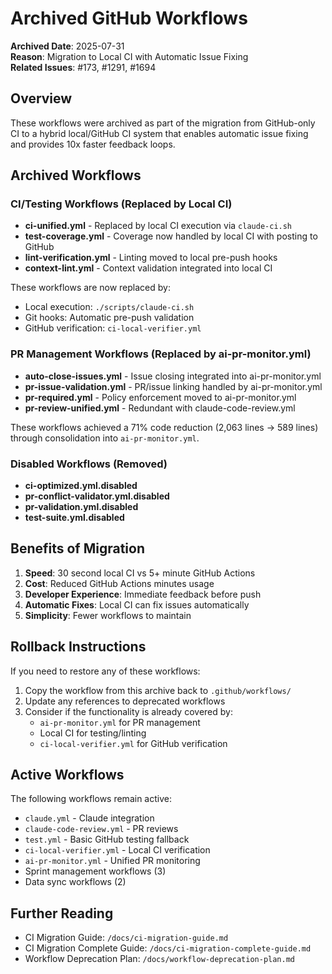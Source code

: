 # Archived GitHub Workflows

**Archived Date**: 2025-07-31  
**Reason**: Migration to Local CI with Automatic Issue Fixing  
**Related Issues**: #173, #1291, #1694

## Overview

These workflows were archived as part of the migration from GitHub-only CI to a hybrid local/GitHub CI system that enables automatic issue fixing and provides 10x faster feedback loops.

## Archived Workflows

### CI/Testing Workflows (Replaced by Local CI)
- **ci-unified.yml** - Replaced by local CI execution via `claude-ci.sh`
- **test-coverage.yml** - Coverage now handled by local CI with posting to GitHub
- **lint-verification.yml** - Linting moved to local pre-push hooks
- **context-lint.yml** - Context validation integrated into local CI

These workflows are now replaced by:
- Local execution: `./scripts/claude-ci.sh`
- Git hooks: Automatic pre-push validation
- GitHub verification: `ci-local-verifier.yml`

### PR Management Workflows (Replaced by ai-pr-monitor.yml)
- **auto-close-issues.yml** - Issue closing integrated into ai-pr-monitor.yml
- **pr-issue-validation.yml** - PR/issue linking handled by ai-pr-monitor.yml
- **pr-required.yml** - Policy enforcement moved to ai-pr-monitor.yml
- **pr-review-unified.yml** - Redundant with claude-code-review.yml

These workflows achieved a 71% code reduction (2,063 lines → 589 lines) through consolidation into `ai-pr-monitor.yml`.

### Disabled Workflows (Removed)
- **ci-optimized.yml.disabled**
- **pr-conflict-validator.yml.disabled**
- **pr-validation.yml.disabled**
- **test-suite.yml.disabled**

## Benefits of Migration

1. **Speed**: 30 second local CI vs 5+ minute GitHub Actions
2. **Cost**: Reduced GitHub Actions minutes usage
3. **Developer Experience**: Immediate feedback before push
4. **Automatic Fixes**: Local CI can fix issues automatically
5. **Simplicity**: Fewer workflows to maintain

## Rollback Instructions

If you need to restore any of these workflows:

1. Copy the workflow from this archive back to `.github/workflows/`
2. Update any references to deprecated workflows
3. Consider if the functionality is already covered by:
   - `ai-pr-monitor.yml` for PR management
   - Local CI for testing/linting
   - `ci-local-verifier.yml` for GitHub verification

## Active Workflows

The following workflows remain active:
- `claude.yml` - Claude integration
- `claude-code-review.yml` - PR reviews
- `test.yml` - Basic GitHub testing fallback
- `ci-local-verifier.yml` - Local CI verification
- `ai-pr-monitor.yml` - Unified PR monitoring
- Sprint management workflows (3)
- Data sync workflows (2)

## Further Reading

- CI Migration Guide: `/docs/ci-migration-guide.md`
- CI Migration Complete Guide: `/docs/ci-migration-complete-guide.md`
- Workflow Deprecation Plan: `/docs/workflow-deprecation-plan.md`